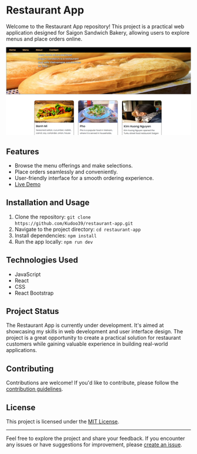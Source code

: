 # Restaurant App

Welcome to the Restaurant App repository! This project is a practical web application designed for Saigon Sandwich Bakery, allowing users to explore menus and place orders online.

![Restaurant App Screenshot](src/assets/demo.png)

## Features

- Browse the menu offerings and make selections.
- Place orders seamlessly and conveniently.
- User-friendly interface for a smooth ordering experience.
- [Live Demo](https://kudoo39.github.io/restaurant-app)

## Installation and Usage

1. Clone the repository: `git clone https://github.com/Kudoo39/restaurant-app.git`
2. Navigate to the project directory: `cd restaurant-app`
3. Install dependencies: `npm install`
4. Run the app locally: `npm run dev`

## Technologies Used

- JavaScript
- React
- CSS
- React Bootstrap

## Project Status

The Restaurant App is currently under development. It's aimed at showcasing my skills in web development and user interface design. The project is a great opportunity to create a practical solution for restaurant customers while gaining valuable experience in building real-world applications.

## Contributing

Contributions are welcome! If you'd like to contribute, please follow the [contribution guidelines](CONTRIBUTING.md).

## License

This project is licensed under the [MIT License](LICENSE).

---

Feel free to explore the project and share your feedback. If you encounter any issues or have suggestions for improvement, please [create an issue](https://github.com/Kudoo39/restaurant-app/issues).
